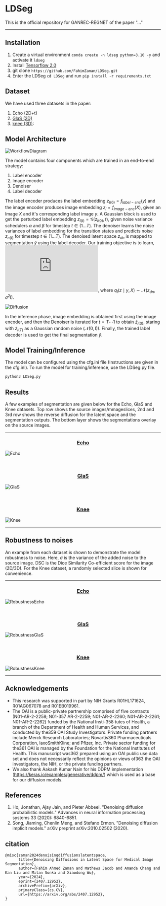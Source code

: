 # LDSeg
This is the official repository for GANREC-REGNET of the paper "..."

--------------------

## Installation
1. Create a virtual environment `conda create -n ldseg python=3.10 -y` and activate it `ldseg`
2. Install [Tensorflow 2.0](https://www.tensorflow.org/install/pip)
3. git clone `https://github.com/FahimZaman/LDSeg.git`
4. Enter the LDSeg `cd LDSeg` and run `pip install -r requirements.txt`


## Dataset
We have used three datasets in the paper:
1. Echo (2D+t)
2. [GlaS (2D)](https://www.kaggle.com/datasets/sani84/glasmiccai2015-gland-segmentation) 
3. [knee (3D)](https://nda.nih.gov/oai/):

## Model Architecture
![WorkflowDiagram](assets/WorkflowDiagram.png)

The model contains four components which are trained in an end-to-end strategy:
1. Label encoder
2. Image encoder
3. Denoiser
4. Label decoder

The label encoder produces the label embedding $z_{l(0)} = f_{label-enc}(y)$ and the image encoder produces image embedding $z_i = f_{image-enc}(X)$, given an Image $X$ and it's corresponding label image $y$.
A Gaussian block is used to get the perturbed label embedding $z_{l(t)} = \mathcal G(z_{l(0)}, t)$, given noise variance schedulers $\alpha$ and $\beta$ for timestep $t \in (1 \dotsc T)$.
The denoiser learns the noise variances of label embedding for the transition states and predicts noise $z_{n(t)}$ for timestep $t \in (1 \dotsc T)$.
The denoised latent space $z_{dn}$ is mapped to segmentation $\hat{y}$ using the label decoder. Our training objective is to learn, ![q(\hat{y}|X)=\mathbb{E}_{q_{i}(z_{i}|X)}\left[q_{s}(\hat{y}|z)\right]](https://latex.codecogs.com/png.latex?q%28%5Chat%7By%7D%7CX%29%3D%5Cmathbb%7BE%7D_%7Bq_%7Bi%7D%28z_%7Bi%7D%7CX%29%7D%5Cleft%5Bq_%7Bs%7D%28%5Chat%7By%7D%7Cz%29%5Cright%5D), where $q_{l}(z \mid y, X) \sim \mathcal{N}(z_{dn}, \sigma^2 \mathrm{I})$.

![Diffusion](assets/Diffusion.png)

In the inference phase, image embedding is obtained first using the image encoder, and then the Denoiser is iterated for $t = T \cdots 1$ to obtain $\tilde{z}_{l(0)}$, staring with $\tilde{z}_{l(T)}$ as a Gaussian random noise ($\mathcal{N}(\mathrm{0, I})$). Finally, the trained label decoder is used to get the final segmentation $\hat{y}$.

## Model Training/Inference
The model can be configured using the cfg.ini file (Instructions are given in the cfg.ini). To run the model for training/inference, use the LDSeg.py file.

```bash
python3 LDSeg.py
```


## Results
A few examples of segmentation are given below for the Echo, GlaS and Knee datasets. Top row shows the source images/mmageslices, 2nd and 3rd row shows the reverse diffusion for the latent space and the segmentation outputs. The bottom layer shows the segmentations overlay on the source images.

--------------------

### <ins> <p align='center'> Echo </ins>
![Echo](assets/EchoSeg.gif)

<br/>

### <ins> <p align='center'> GlaS </ins>
![GlaS](assets/GlaSSeg.gif)

<br/>

### <ins> <p align='center'> Knee </ins>
![Knee](assets/KneeSeg.gif)


--------------------

## Robustness to noises
An example from each dataset is shown to demonstrate the model robustness to noise. Here, $\sigma$ is the variance of the added noise to the source image. DSC is the Dice Similarity Co-efficient score for the image (2D/3D). For the Knee dataset, a randomly selected slice is shown for convenience.

--------------------

### <ins> <p align='center'> Echo </ins>
![RobustnessEcho](assets/RobustnessEcho.gif)

<br/>

### <ins> <p align='center'> GlaS </ins>
![RobustnessGlaS](assets/RobustnessGlaS.gif)

<br/>

### <ins> <p align='center'> Knee </ins>
![RobustnessKnee](assets/RobustnessKnee.gif)

--------------------

## Acknowledgements
- This research was supported in part by NIH Grants R01HL171624, R01AG067078 and R01EB019961.
- The OAI is a public-private partnership comprised of five contracts (N01-AR-2-2258; N01-357 AR-2-2259; N01-AR-2-2260; N01-AR-2-2261; N01-AR-2-2262) funded by the National Insti-358 tutes of Health, a branch of the Department of Health and Human Services, and conducted by the359 OAI Study Investigators. Private funding partners include Merck Research Laboratories; Novartis360 Pharmaceuticals Corporation, laxoSmithKline; and Pfizer, Inc. Private sector funding for the361 OAI is managed by the Foundation for the National Institutes of Health. This manuscript was362 prepared using an OAI public use data set and does not necessarily reflect the opinions or views of363 the OAI investigators, the NIH, or the private funding partners.
- We also thank Aakash Kumar Nain for his DDPM implementation (https://keras.io/examples/generative/ddpm/) which is used as a base for our diffusion models.


## References

1. Ho, Jonathan, Ajay Jain, and Pieter Abbeel. "Denoising diffusion probabilistic models." Advances in neural information processing systems 33 (2020): 6840-6851.
2. Song, Jiaming, Chenlin Meng, and Stefano Ermon. "Denoising diffusion implicit models." arXiv preprint arXiv:2010.02502 (2020).


## citation

```
@misc{zaman2024denoisingdiffusionslatentspace,
      title={Denoising Diffusions in Latent Space for Medical Image Segmentation}, 
      author={Fahim Ahmed Zaman and Mathews Jacob and Amanda Chang and Kan Liu and Milan Sonka and Xiaodong Wu},
      year={2024},
      eprint={2407.12952},
      archivePrefix={arXiv},
      primaryClass={cs.CV},
      url={https://arxiv.org/abs/2407.12952}, 
}
```
